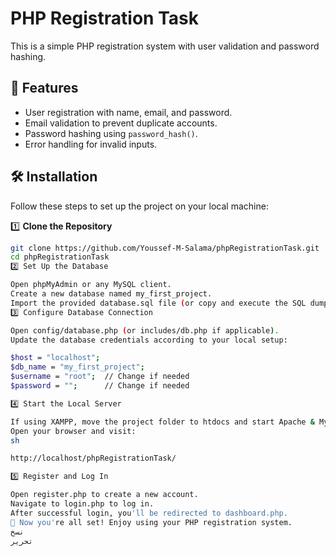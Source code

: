 # PHP Registration Task

This is a simple PHP registration system with user validation and password hashing.

## 📌 Features
- User registration with name, email, and password.
- Email validation to prevent duplicate accounts.
- Password hashing using `password_hash()`.
- Error handling for invalid inputs.

## 🛠 Installation  
Follow these steps to set up the project on your local machine:  

1️⃣ **Clone the Repository**  
```sh
git clone https://github.com/Youssef-M-Salama/phpRegistrationTask.git  
cd phpRegistrationTask  
2️⃣ Set Up the Database

Open phpMyAdmin or any MySQL client.
Create a new database named my_first_project.
Import the provided database.sql file (or copy and execute the SQL dump manually).
3️⃣ Configure Database Connection

Open config/database.php (or includes/db.php if applicable).
Update the database credentials according to your local setup:

$host = "localhost";  
$db_name = "my_first_project";  
$username = "root";  // Change if needed  
$password = "";      // Change if needed  

4️⃣ Start the Local Server

If using XAMPP, move the project folder to htdocs and start Apache & MySQL.
Open your browser and visit:
sh

http://localhost/phpRegistrationTask/  

5️⃣ Register and Log In

Open register.php to create a new account.
Navigate to login.php to log in.
After successful login, you'll be redirected to dashboard.php.
🚀 Now you're all set! Enjoy using your PHP registration system.
نسخ
تحرير






